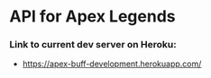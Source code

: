 # API for Apex Legends

### Link to current dev server on Heroku: <br>
- https://apex-buff-development.herokuapp.com/
